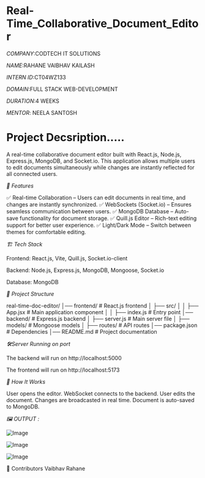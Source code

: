 # Real-Time_Collaborative_Document_Editor

*COMPANY*:CODTECH IT SOLUTIONS

*NAME*:RAHANE VAIBHAV KAILASH

*INTERN ID*:CT04WZ133

*DOMAIN*:FULL STACK WEB-DEVELOPMENT

*DURATION*:4 WEEKS

*MENTOR*: NEELA SANTOSH

# Project Decsription.....
A real-time collaborative document editor built with React.js, Node.js, Express.js, MongoDB, and Socket.io. This application allows multiple users to edit documents simultaneously while changes are instantly reflected for all connected users.

*🚀 Features*

✅ Real-time Collaboration – Users can edit documents in real time, and changes are instantly synchronized.
✅ WebSockets (Socket.io) – Ensures seamless communication between users.
✅ MongoDB Database – Auto-save functionality for document storage.
✅ Quill.js Editor – Rich-text editing support for better user experience.
✅ Light/Dark Mode – Switch between themes for comfortable editing.

*🏗️ Tech Stack*

Frontend: React.js, Vite, Quill.js, Socket.io-client

Backend: Node.js, Express.js, MongoDB, Mongoose, Socket.io

Database: MongoDB

*📂 Project Structure*

real-time-doc-editor/
│── frontend/        # React.js frontend
│   ├── src/
│   │   ├── App.jsx  # Main application component
│   │   ├── index.js # Entry point
│── backend/         # Express.js backend
│   ├── server.js    # Main server file
│   ├── models/      # Mongoose models
│   ├── routes/      # API routes
│── package.json     # Dependencies
│── README.md        # Project documentation

*🛠️Server Running on port*

The backend will run on http://localhost:5000

The frontend will run on http://localhost:5173

*🎯 How It Works*

User opens the editor.
WebSocket connects to the backend.
User edits the document.
Changes are broadcasted in real time.
Document is auto-saved to MongoDB.

*🖼️ OUTPUT :*

![Image](https://github.com/user-attachments/assets/f9a4b018-3aad-4b5d-bd66-9a04076428cb)

![Image](https://github.com/user-attachments/assets/69ebf979-de6a-495b-ae69-6bcb845bd430)

![Image](https://github.com/user-attachments/assets/c77d29bf-68e5-48de-a2a7-90909255c884)

👥 Contributors
Vaibhav Rahane
